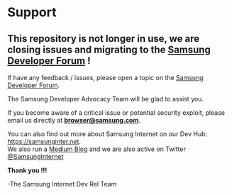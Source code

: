 # Support
  
This repository is not longer in use, we are closing issues and migrating to the [Samsung Developer Forum](https://forum.developer.samsung.com/c/samsung-internet/) !
---

If have any feedback / issues, please open a topic on the [Samsung Developer Forum](https://forum.developer.samsung.com/c/samsung-internet/).

The Samsung Developer Advocacy Team will be glad to assist you.

If you become aware of a critical issue or potential security exploit, please email us directly at **browser@samsung.com**.


You can also find out more about Samsung Internet on our Dev Hub: https://samsunginter.net.  
We also run a [Medium Blog](https://medium.com/samsung-internet-dev) and we are also active on Twitter [@SamsungInternet](https://twitter.com/samsunginternet)

**Thank you !!!**

-The Samsung Internet Dev Rel Team

